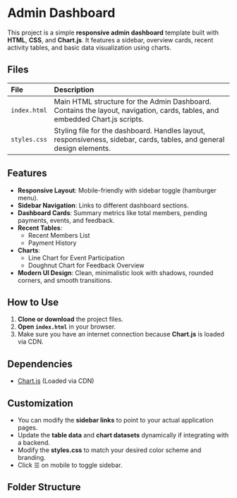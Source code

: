 # Admin Dashboard

This project is a simple **responsive admin dashboard** template built with **HTML**, **CSS**, and **Chart.js**. It features a sidebar, overview cards, recent activity tables, and basic data visualization using charts.

## Files

| File | Description |
|:-----|:------------|
| `index.html` | Main HTML structure for the Admin Dashboard. Contains the layout, navigation, cards, tables, and embedded Chart.js scripts. |
| `styles.css` | Styling file for the dashboard. Handles layout, responsiveness, sidebar, cards, tables, and general design elements. |

## Features

- **Responsive Layout**: Mobile-friendly with sidebar toggle (hamburger menu).
- **Sidebar Navigation**: Links to different dashboard sections.
- **Dashboard Cards**: Summary metrics like total members, pending payments, events, and feedback.
- **Recent Tables**:
  - Recent Members List
  - Payment History
- **Charts**:
  - Line Chart for Event Participation
  - Doughnut Chart for Feedback Overview
- **Modern UI Design**: Clean, minimalistic look with shadows, rounded corners, and smooth transitions.

## How to Use

1. **Clone or download** the project files.
2. **Open `index.html`** in your browser.
3. Make sure you have an internet connection because **Chart.js** is loaded via CDN.

## Dependencies

- [Chart.js](https://www.chartjs.org/) (Loaded via CDN)

## Customization

- You can modify the **sidebar links** to point to your actual application pages.
- Update the **table data** and **chart datasets** dynamically if integrating with a backend.
- Modify the **styles.css** to match your desired color scheme and branding.
- Click ☰ on mobile to toggle sidebar.

## Folder Structure

